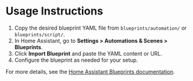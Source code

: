 # Usage Instructions

1. Copy the desired blueprint YAML file from `blueprints/automation/` or `blueprints/script/`.
2. In Home Assistant, go to **Settings > Automations & Scenes > Blueprints**.
3. Click **Import Blueprint** and paste the YAML content or URL.
4. Configure the blueprint as needed for your setup.

For more details, see the [Home Assistant Blueprints documentation](https://www.home-assistant.io/docs/blueprint/overview/).
